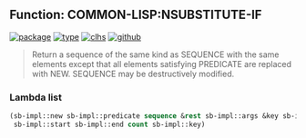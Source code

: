 ## Function: COMMON-LISP:NSUBSTITUTE-IF
[![package](https://img.shields.io/badge/Package-COMMON--LISP-5f9ea0.svg?style=social&colorA=999999)](../) [![type](https://img.shields.io/badge/Type-Function-5f9ea0.svg?style=social&colorA=999999)](../#function) [![clhs](https://img.shields.io/badge/CLHS-NSUBSTITUTE--IF-5f9ea0.svg?style=social&colorA=999999)](http://www.lispworks.com/documentation/HyperSpec/Body/f_sbs_s.htm) [![github](https://img.shields.io/badge/GitHub-View_the_source-5f9ea0.svg?style=social&colorA=999999&logo=github)](https://github.com/sbcl/sbcl/blob/master/src/code/seq.lisp/) 

> Return a sequence of the same kind as SEQUENCE with the same elements
> except that all elements satisfying PREDICATE are replaced with NEW.
> SEQUENCE may be destructively modified.

### Lambda list
```cl
(sb-impl::new sb-impl::predicate sequence &rest sb-impl::args &key sb-impl::from-end
 sb-impl::start sb-impl::end count sb-impl::key)
```
